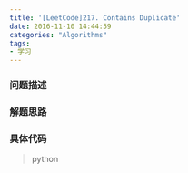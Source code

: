 ```yaml
---
title: '[LeetCode]217. Contains Duplicate'
date: 2016-11-10 14:44:59
categories: "Algorithms"
tags:
- 学习
---
```

### 问题描述 ###

<!-- more -->

### 解题思路 ###


### 具体代码 ###
>python
